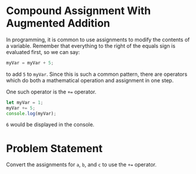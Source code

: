 # Compound Assignment With Augmented Addition
In programming, it is common to use assignments to modify the contents of a variable. Remember that everything to the right of the equals sign is evaluated first, so we can say:
```javascript
myVar = myVar + 5;
```
to add ```5``` to ```myVar```. Since this is such a common pattern, there are operators which do both a mathematical operation and assignment in one step.

One such operator is the ```+=``` operator.
```javascript
let myVar = 1;
myVar += 5;
console.log(myVar);
```
```6``` would be displayed in the console.

# Problem Statement
Convert the assignments for ```a```, ```b```, and ```c``` to use the ```+=``` operator.

